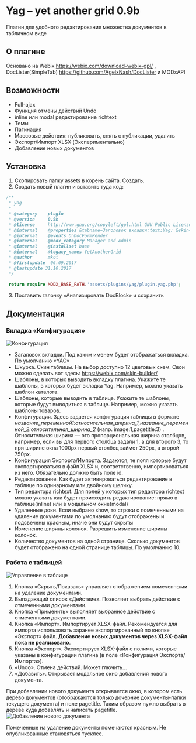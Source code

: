 # Yag – yet another grid 0.9b
Плагин для удобного редактирования множества документов в табличном виде

## О плагине
Основано на Webix https://webix.com/download-webix-gpl/ , DocLister(SimpleTab) https://github.com/AgelxNash/DocLister и MODxAPI

## Возможности
<ul>
	<li>Full-ajax</li>
	<li>Функция отмены действий Undo</li>
	<li>inline или modal редактирование richtext</li>
	<li>Темы</li>
	<li>Пагинация</li>
	<li>Массовые действия: публиковать, снять с публикации, удалить</li>
	<li>Экспорт/Импорт XLSX (Экспериментально)</li>
	<li>Добавление новых документов</li>
</ul>

## Установка
1. Скопировать папку assets в корень сайта. Создать.
2. Создать новый плагин и вставить туда код:

```php
/**
 * yag
 *
 * @category    plugin
 * @version     0.9b
 * @license     http://www.gnu.org/copyleft/gpl.html GNU Public License (GPL)
 * @internal    @properties &tabname=Заголовок вкладки;text;Yag; &skin=Шкурка;list;webix,air,aircompact,clouds,contrast,flat,glamour,light,metro,terrace,touch,web;webix;;Скин; &templates=Шаблоны, в которых выводить вкладку плагина;text; &templatesItems=Шаблоны, которые выводить в таблице;text; &tableConfig=Конфигурация таблицы;text; pagetitle:1,content:3;;Заполняется в формате имя_поля:пропорция_ширины (напр.:image:1,pagetitle:3);&ExpImpConfig=Конфигурация Экспорта/Импорта;text;id,pagetitle,content;;Поля которые будут в экспортруемом/импортируемом ХLSХ-файле, через запятую;&editaction=Редактирование ячейки;list;click,dblclick;click;;по одинарному или двойному щелчку&rtEditor=Тип редактора richtext;list;inline,modal;;modal;Выводить редактор прямо в таблице(inline) или в модальном окне;&deletedAction=Удаленные доки?;list;hide,show;show;Если выбрано show, то строки с удаленными документами будут отображены и подсвечены красным;&resizeColumns=Изменение ширины колонок;list;true,false;false;;Можно ли менять ширину колонок вручную;&sizePager=Количество документов на одной странице;text;10;10;
 * @internal    @events OnDocFormRender
 * @internal    @modx_category Manager and Admin
 * @internal    @installset base
 * @internal    @legacy_names YetAnotherGrid
 * @author      mkot
 * @firstupdate  06.09.2017
 * @lastupdate 31.10.2017
 */

 return require MODX_BASE_PATH.'assets/plugins/yag/plugin.yag.php';
```

3. Поставить галочку «Анализировать DocBlock» и сохранить

## Документация

### Вкладка «Конфигурация»
![Конфигурация](http://skrinshoter.ru/i/021117/DetkNRnZ.jpg)

* Загаловок вкладки. Под каким именем будет отображаться вкладка. По умолчанию «YAG»
* Шкурка. Скин таблицы. На выбор доступно 12 цветовых схем. Свои можно сделать вот здесь: <https://webix.com/skin-builder/>
* Шаблоны, в которых выводить вкладку плагина. Укажите те шаблоны, в которых будет вкладка Yag. Например, можно указать шаблон каталога.
* Шаблоны, которые выводить в таблице. Укажите те шаблоны, которые будут выводиться в таблице. Например, можно указать шаблоны товаров.
* Конфигурация. Здесь задается конфигурация таблицы в формате _название_переменной1:относительная_ширина_1,название_переменной_2:относительная_ширина_2_ (напр. image:1,pagetitle:3) . Относительная ширина — это пропорциональная ширина столбцов, например, если вы для первого столбца задали 1, а для второго 3, то при ширине окна 1000px первый столбец займет 250px, а второй 750px.
* Конфигурация Экспорта/Импорта. Задаются, те поля которые будут экспортироваться в файл XLSX и, соответственно, импортироваться из него. Обязательно должно быть поле id.
* Редактирование. Как будет активироваться редактирование в таблице по одинарному или двойному щелчку.
* Тип редактора richtext. Для полей у которых тип редактора richtext можно указать как будет происходить редактирование: прямо в таблице(inline) или в модальном окне(modal)
* Удаленные доки. Если выбрано show, то строки с помеченными на удаление документами по умолчанию будут отображены и подсвечены красным, иначе они будут скрыты
* Изменение ширины колонок. Разрешить изменение ширины колонок.
* Количество документов на одной странице. Сколько документов будет отображено на одной странице таблицы. По умолчанию 10.

### Работа с таблицей

![Управление в таблице](http://skrinshoter.ru/i/311017/krB8QLCt.jpg)

1. Кнопка «Скрыть/Показать» управляет отображением помеченными на удаление документами.
2. Выпадающий список «Действие». Позволяет выбрать действие с отмеченными документами.
3. Кнопка «Применить» выполняет выбранное действие с отмеченными документами.
4. Кнопка «Импорт». Импортирует XLSX-файл. Рекомендуется для импорта использовать заранее экспортированный по кнопке «Экспорт» файл. **Добавление новых документов через XLSX-файл пока не реализовано**.
5.  Кнопка «Экспорт». Экспортирует XLSX-файл с полями, которые указаны в конфигурации плагина (в поле «Конфигурация Экспорта/Импорта»).
6. «Undo». Отмена действий. Может глючить...
7. «Добавить». Открывает модальное окно добавления нового документа.

При добавлении нового документа открывается окно, в котором есть дерево документов (отображаются только дочерние документы-папки текущего документа) и поле pagetitle. Таким образом нужно выбрать в дереве куда добавлять и написать pagetitle.
![Добавление нового документа](http://skrinshoter.ru/i/021117/seaATIL8.jpg)

Помеченные на удаление документы помечаются красным. Не опубликованные становяться тусклее.